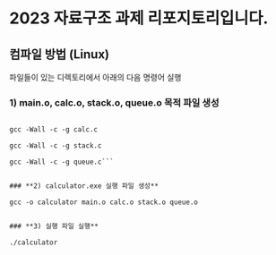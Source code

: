 # **2023 자료구조 과제 리포지토리입니다.**


## **컴파일 방법 (Linux)**

파일들이 있는 디렉토리에서 아래의 다음 명령어 실행

### **1) main.o, calc.o, stack.o, queue.o 목적 파일 생성**


```gcc -Wall -c -g main.c

gcc -Wall -c -g calc.c

gcc -Wall -c -g stack.c

gcc -Wall -c -g queue.c```


### **2) calculator.exe 실행 파일 생성**

gcc -o calculator main.o calc.o stack.o queue.o


### **3) 실행 파일 실행**

./calculator



